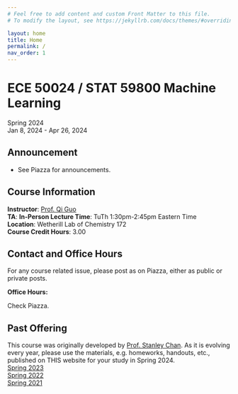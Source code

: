 ```yaml
---
# Feel free to add content and custom Front Matter to this file.
# To modify the layout, see https://jekyllrb.com/docs/themes/#overriding-theme-defaults

layout: home
title: Home
permalink: /
nav_order: 1
---
```

# ECE 50024 / STAT 59800 Machine Learning
Spring 2024  
Jan 8, 2024 - Apr 26, 2024  

## Announcement
- See Piazza for announcements.

## Course Information
**Instructor**: [Prof. Qi Guo](https://qiguo.org)  
**TA**: 
**In-Person Lecture Time**: TuTh 1:30pm-2:45pm Eastern Time  
**Location**: Wetherill Lab of Chemistry 172  
**Course Credit Hours**: 3.00  

## Contact and Office Hours
For any course related issue, please post as on Piazza, either as public or private posts.

**Office Hours:** 

Check Piazza.


## Past Offering
This course was originally developed by [Prof. Stanley Chan](https://engineering.purdue.edu/ChanGroup/). As it is evolving every year, please use the materials, e.g. homeworks, handouts, etc., published on THIS website for your study in Spring 2024.  
[Spring 2023](https://ml1-s2023.qiguo.org/)  
[Spring 2022](http://ece595-s2022.qiguo.org/)  
[Spring 2021](https://engineering.purdue.edu/ChanGroup/ECE595/)



